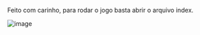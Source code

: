 Feito com carinho, para rodar o jogo basta abrir o arquivo index.

![image](https://user-images.githubusercontent.com/103122284/207746980-7b4d8e44-6c78-4ca3-af98-994353b088de.png)

